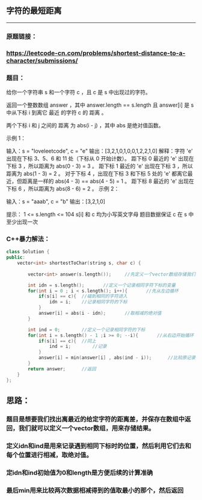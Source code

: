 ## 字符的最短距离

------

### 原题链接：

### https://leetcode-cn.com/problems/shortest-distance-to-a-character/submissions/

### 题目：

给你一个字符串 s 和一个字符 c ，且 c 是 s 中出现过的字符。

返回一个整数数组 answer ，其中 answer.length == s.length 且 answer[i] 是 s 中从下标 i 到离它 最近 的字符 c 的 距离 。

两个下标 i 和 j 之间的 距离 为 abs(i - j) ，其中 abs 是绝对值函数。

 

示例 1：

输入：s = "loveleetcode", c = "e"
输出：[3,2,1,0,1,0,0,1,2,2,1,0]
解释：字符 'e' 出现在下标 3、5、6 和 11 处（下标从 0 开始计数）。
距下标 0 最近的 'e' 出现在下标 3 ，所以距离为 abs(0 - 3) = 3 。
距下标 1 最近的 'e' 出现在下标 3 ，所以距离为 abs(1 - 3) = 2 。
对于下标 4 ，出现在下标 3 和下标 5 处的 'e' 都离它最近，但距离是一样的 abs(4 - 3) == abs(4 - 5) = 1 。
距下标 8 最近的 'e' 出现在下标 6 ，所以距离为 abs(8 - 6) = 2 。
示例 2：

输入：s = "aaab", c = "b"
输出：[3,2,1,0]


提示：
1 <= s.length <= 104
s[i] 和 c 均为小写英文字母
题目数据保证 c 在 s 中至少出现一次

### C++暴力解法：

```cpp
class Solution {
public:
    vector<int> shortestToChar(string s, char c) {
      
        vector<int> answer(s.length());		//先定义一个vector数组存储我们的 位置计算结果

        int idn = s.length();		//定义一个记录相同字符下标的变量
        for(int i = 0 ; i < s.length(); i++){		//先从左边循环
            if(s[i] == c){	//碰到相同的字符进入
                idn = i;	//记录相同字符的下标
            }		
            answer[i] = abs(i - idn);		//取相减的绝对值
        }

        int ind = 0;		//定义一个记录相同字符的下标
        for(int i = s.length() - 1 ;i >= 0; --i){		//从右边开始循环
            if(s[i] == c){	//同上
                ind = i;		//记录
            }
            answer[i] = min(answer[i] , abs(ind - i));		//比较原记录的数，哪个更小
        }
        return answer;		//返回
    }
};
```



## 思路：

### 题目是想要我们找出离最近的给定字符的距离差，并保存在数组中返回，我们就可以定义一个vector数组，用来存储结果。

### 定义idn和ind是用来记录遇到相同下标时的位置，然后利用它们去和每个位置进行相减，取绝对值。

### 定idn和ind初始值为0和length是方便后续的计算准确

### 最后min用来比较两次数据相减得到的值取最小的那个，然后返回